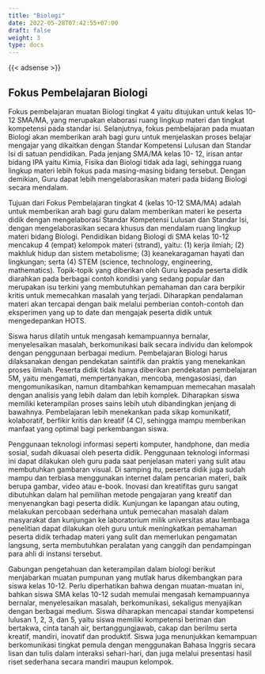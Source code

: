 ```yaml
---
title: "Biologi"
date: 2022-05-28T07:42:55+07:00
draft: false
weight: 3
type: docs
---
```



{{< adsense >}}

## Fokus Pembelajaran Biologi

Fokus pembelajaran muatan Biologi tingkat 4 yaitu ditujukan untuk kelas 10-12 SMA/MA, yang merupakan elaborasi ruang lingkup materi dan tingkat kompetensi pada standar isi. Selanjutnya, fokus pembelajaran pada muatan Biologi akan memberikan arah bagi guru untuk menjelaskan proses belajar mengajar yang dikaitkan dengan Standar Kompetensi Lulusan dan Standar Isi di satuan pendidikan. Pada jenjang SMA/MA kelas 10- 12, irisan antar bidang IPA yaitu Kimia, Fisika dan Biologi tidak ada lagi, sehingga ruang lingkup materi lebih fokus pada masing-masing bidang tersebut. Dengan demikian, Guru dapat lebih mengelaborasikan materi pada bidang Biologi secara mendalam.

Tujuan dari Fokus Pembelajaran tingkat 4 (kelas 10-12 SMA/MA) adalah untuk memberikan arah bagi guru dalam memberikan materi ke peserta didik dengan mengelaborasi Standar Kompetensi Lulusan dan Standar Isi, dengan mengelaborasikan secara khusus dan mendalam ruang lingkup materi bidang Biologi. Pendidikan bidang Biologi di SMA kelas 10-12 mencakup 4 (empat) kelompok materi (strand), yaitu: (1) kerja ilmiah; (2) makhluk hidup dan sistem metabolisme; (3) keanekaragaman hayati dan lingkungan; serta (4) STEM (science, technology, engineering, mathematics). Topik-topik yang diberikan oleh Guru kepada peserta didik diarahkan pada berbagai contoh kondisi yang sedang popular dan merupakan isu terkini yang membutuhkan pemahaman dan cara berpikir kritis untuk memecahkan masalah yang terjadi. Diharapkan pendalaman materi akan tercapai dengan baik melalui pemberian contoh-contoh dan eksperimen yang up to date dan mengajak peserta didik untuk mengedepankan HOTS.

Siswa harus dilatih untuk mengasah kemampuannya bernalar, menyelesaikan masalah, berkomunikasi baik secara individu dan kelompok dengan penggunaan berbagai medium. Pembelajaran Biologi harus dilaksanakan dengan pendekatan saintifik dan praktis yang menekankan proses ilmiah. Peserta didik tidak hanya diberikan pendekatan pembelajaran 5M, yaitu mengamati, mempertanyakan, mencoba, mengasosiasi, dan mengomunikasikan, namun ditambahkan kemampuan memecahan masalah dengan analisis yang lebih dalam dan lebih komplek. Diharapkan siswa memiliki keterampilan proses sains lebih utuh dibandingkan jenjang di bawahnya. Pembelajaran lebih menekankan pada sikap komunikatif, kolaboratif, berfikir kritis dan kreatif (4 C), sehingga mampu memberikan manfaat yang optimal bagi perkembangan siswa.

Penggunaan teknologi informasi seperti komputer, handphone, dan media sosial, sudah dikuasai oleh peserta didik. Penggunaan teknologi informasi ini dapat dilakukan oleh guru pada saat penjelasan materi yang sulit atau membutuhkan gambaran visual. Di samping itu, peserta didik juga sudah mampu dan terbiasa menggunakan internet dalam pencarian materi, baik berupa gambar, video atau e-book. Inovasi dan kreatifitas guru sangat dibutuhkan dalam hal pemilihan metode pengajaran yang kreatif dan menyenangkan bagi peserta didik. Kunjungan ke lapangan atau outing, melakukan percobaan sederhana untuk pemecahan masalah dalam masyarakat dan kunjungan ke laboratorium milik universitas atau lembaga penelitian dapat dilakukan oleh guru untuk meningkatkan pemahaman peserta didik terhadap materi yang sulit dan memerlukan pengamatan langsung, serta membutuhkan peralatan yang canggih dan pendampingan para ahli di instansi tersebut.

Gabungan pengetahuan dan keterampilan dalam biologi berikut menjabarkan muatan pumpunan yang mutlak harus dikembangkan para siswa kelas 10-12. Perlu diperhatikan bahwa dengan muatan-muatan ini, bahkan siswa SMA kelas 10-12 sudah memulai mengasah kemampuannya bernalar, menyelesaikan masalah, berkomunikasi, sekaligus menyajikan dengan berbagai medium. Siswa diharapkan mencapai standar kompetensi lulusan 1, 2, 3, dan 5, yaitu siswa memiliki kompetensi beriman dan bertakwa, cinta tanah air, bertanggungjawab, cakap dan berilmu serta kreatif, mandiri, inovatif dan produktif. Siswa juga menunjukkan kemampuan berkomunikasi tingkat pemula dengan menggunakan Bahasa Inggris secara lisan dan tulis dalam interaksi sehari-hari, dan juga melalui presentasi hasil riset sederhana secara mandiri maupun kelompok.
